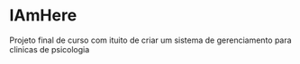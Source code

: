 # IAmHere
Projeto final de curso com ituito de criar um sistema de gerenciamento para clinicas de psicologia
